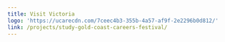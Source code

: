 ```yaml
---
title: Visit Victoria
logo: 'https://ucarecdn.com/7ceec4b3-355b-4a57-af9f-2e2296b0d812/'
link: /projects/study-gold-coast-careers-festival/
---
```


